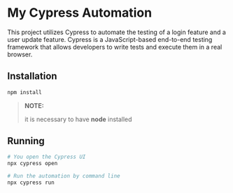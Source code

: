 # My Cypress Automation
This project utilizes Cypress to automate the testing of a login feature and a user update feature.
Cypress is a JavaScript-based end-to-end testing framework that allows developers to write tests and execute them in a real browser.

## Installation
```bash
npm install
```
>**NOTE:**
>
> it is necessary to have **node** installed

## Running 
```bash
# You open the Cypress UI
npx cypress open

# Run the automation by command line
npx cypress run

```